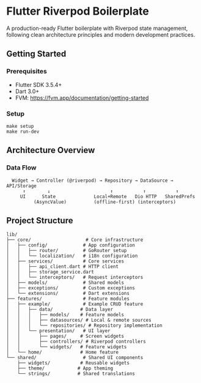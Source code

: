 # Flutter Riverpod Boilerplate

A production-ready Flutter boilerplate with Riverpod state management, following clean architecture principles and modern development practices.

## Getting Started

### **Prerequisites**
- Flutter SDK 3.5.4+
- Dart 3.0+
- FVM: https://fvm.app/documentation/getting-started

### **Setup**
```
make setup
make run-dev
```

## Architecture Overview

### **Data Flow**
```
  Widget → Controller (@riverpod) → Repository → DataSource → API/Storage
      ↑        ↓                      ↑           ↑           ↑
     UI      State              Local+Remote   Dio HTTP   SharedPrefs
          (AsyncValue)          (offline-first) (interceptors)
```

## Project Structure

```
lib/
├── core/                    # Core infrastructure
│   ├── config/             # App configuration
│   │   ├── router/         # GoRouter setup
│   │   └── localization/   # i18n configuration
│   ├── services/           # Core services
│   │   ├── api_client.dart # HTTP client
│   │   ├── storage_service.dart
│   │   └── interceptors/   # Request interceptors
│   ├── models/             # Shared models
│   ├── exceptions/         # Custom exceptions
│   └── extensions/         # Dart extensions
├── features/               # Feature modules
│   ├── example/            # Example CRUD feature
│   │   ├── data/          # Data layer
│   │   │   ├── models/    # Feature models
│   │   │   ├── datasources/ # Local & remote sources
│   │   │   └── repositories/ # Repository implementation
│   │   └── presentation/   # UI layer
│   │       ├── pages/     # Screen widgets
│   │       ├── controllers/ # Riverpod controllers
│   │       └── widgets/   # Feature widgets
│   └── home/              # Home feature
└── shared/                 # Shared UI components
    ├── widgets/           # Reusable widgets
    ├── theme/            # App theming
    └── strings/          # Shared translations
```

